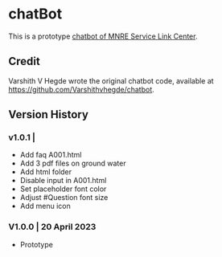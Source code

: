 # chatBot
This is a prototype [chatbot of MNRE Service Link Center](https://kietpawpan.github.io/chatBot/). 

## Credit
Varshith V Hegde wrote the original chatbot code, available at https://github.com/Varshithvhegde/chatbot.

## Version History 
### v1.0.1 |
- Add faq A001.html
- Add 3 pdf files on ground water
- Add html folder
- Disable input in A001.html
- Set placeholder font color
- Adjust #Question font size
- Add menu icon

### V1.0.0 | 20 April 2023
- Prototype

